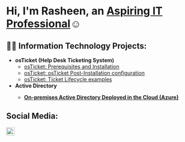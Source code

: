 <h1>Hi, I'm Rasheen, an <a href="https://www.linkedin.com/in/rasheen-whitehead-b53578309/">Aspiring IT Professional</a>☺</h1>

<h2>👨‍💻 Information Technology Projects:</h2>

- <b>osTicket (Help Desk Ticketing System)</b>
  - [osTicket: Prerequisites and Installation](https://github.com/RasheenW/osticket-prereqs)
  - [osTicket: osTicket Post-Installation configuration](https://github.com/RasheenW/post-install-config)
  - [osTicket: Ticket Lifecycle examples](https://github.com/RasheenW/Ticket-Lifecycles)
- <b> Active Directory
  - [On-premises Active Directory Deployed in the Cloud (Azure)](https://github.com/RasheenW/On-premises-Active-Directory-Deployed-in-the-Cloud-Azure-?tab=readme-ov-file#on-premises-active-directory-deployed-in-the-cloud-azure)
<h2> Social Media:</h2>

[<img align="left" alt="Rasheen | LinkedIn" width="22px" src="https://cdn.jsdelivr.net/npm/simple-icons@v3/icons/linkedin.svg" />][linkedin]

[linkedin]:https://www.linkedin.com/in/rasheen-whitehead-b53578309/ 
